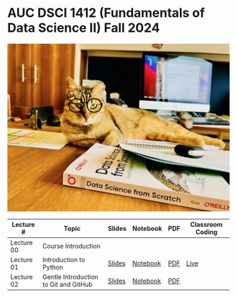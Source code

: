 # AUC DSCI 1412 (Fundamentals of Data Science II) Fall 2024

![AUC Official Data Scientist](images/boussy.png)

| Lecture # | Topic | Slides | Notebook | PDF | Classroom Coding |
| - | - | - | - | - | - |
| Lecture 00 | Course Introduction | | | | |
| Lecture 01 | Introduction to Python | [Slides](https://ahmedmoustafa.github.io/AUC-Fundamentals-of-Data-Science-II-Spring-2023/lecture01.html) | [Notebook](notebooks/lecture01.ipynb) | [PDF](pdfs/lecture01.pdf) | [Live](livecoding/lecture01.ipynb) |
| Lecture 02 | Gentle Introduction to Git and GitHub | [Slides](https://ahmedmoustafa.github.io/AUC-Fundamentals-of-Data-Science-II-Spring-2023/lecture02.html) | [Notebook](notebooks/lecture02.ipynb) | [PDF](pdfs/lecture02.pdf) | |

